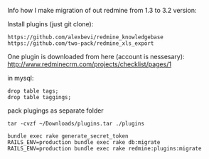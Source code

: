 Info how I make migration of out redmine from 1.3 to 3.2 version:

Install plugins (just git clone):
```
https://github.com/alexbevi/redmine_knowledgebase
https://github.com/two-pack/redmine_xls_export
```

One plugin is downloaded from here (account is nessesary):
http://www.redminecrm.com/projects/checklist/pages/1

in mysql:
```
drop table tags;
drop table taggings;
```

pack plugings as separate folder
```
tar -cvzf ~/Downloads/plugins.tar ./plugins
```

```
bundle exec rake generate_secret_token
RAILS_ENV=production bundle exec rake db:migrate
RAILS_ENV=production bundle exec rake redmine:plugins:migrate
```
